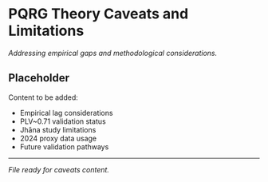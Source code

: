 # PQRG Theory Caveats and Limitations

*Addressing empirical gaps and methodological considerations.*

## Placeholder

Content to be added:
- Empirical lag considerations
- PLV~0.71 validation status
- Jhāna study limitations
- 2024 proxy data usage
- Future validation pathways

---

*File ready for caveats content.*
